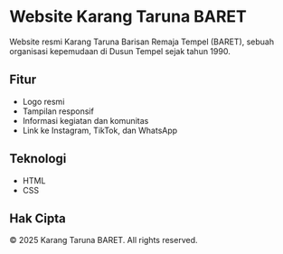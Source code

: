 
# Website Karang Taruna BARET

Website resmi Karang Taruna Barisan Remaja Tempel (BARET), sebuah organisasi kepemudaan di Dusun Tempel sejak tahun 1990.

## Fitur
- Logo resmi
- Tampilan responsif
- Informasi kegiatan dan komunitas
- Link ke Instagram, TikTok, dan WhatsApp

## Teknologi
- HTML
- CSS

## Hak Cipta
© 2025 Karang Taruna BARET. All rights reserved.
